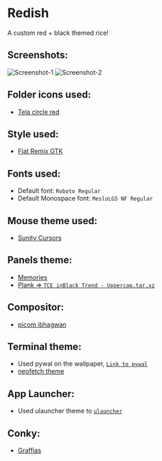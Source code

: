 # Redish
A custom red + black themed rice!

## Screenshots:

![Screenshot-1](https://cdn.discordapp.com/attachments/780366738536792064/993077522231205908/Screenshot_2022-07-03_14-51-04.png)
![Screenshot-2](https://cdn.discordapp.com/attachments/780366738536792064/993077521904062534/Screenshot_2022-07-03_14-49-01.png)

## Folder icons used:

- [Tela circle red](https://www.gnome-look.org/p/1359276/)

## Style used:
- [Flat Remix GTK](https://www.gnome-look.org/p/1297351/)

## Fonts used: 
- Default font: `Roboto Regular`
- Default Monospace font: `MesloLGS NF Regular`

## Mouse theme used:
- [Sunity Cursors](https://www.xfce-look.org/p/1703043)

## Panels theme:
- [Memories](https://github.com/Neeraj029/custom-xfce4-panel)
- [Plank => `TCE inBlack Trend - Uppercap.tar.xz`](https://www.pling.com/p/1305874/)

## Compositor:
- [picom ibhagwan](https://github.com/ibhagwan/picom-ibhagwan-git)

## Terminal theme:
- Used pywal on the wallpaper, [`Link to pywal`](https://github.com/dylanaraps/pywal)
- [neofetch theme](https://github.com/legendlife/neofetch-themes/blob/main/hybrid/config.conf)

## App Launcher:
- Used ulauncher theme to [`ulauncher`](https://github.com/sotsugov/ulauncher-eigen)

## Conky:
- [Graffias](https://github.com/legendlife/Redish/tree/main/Graffias)

